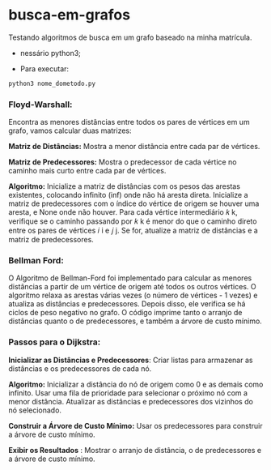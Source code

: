 # busca-em-grafos
Testando algoritmos de busca em um grafo baseado na minha matrícula.


- nessário  python3;

- Para executar:
```sh
python3 nome_dometodo.py
```
### Floyd-Warshall:

Encontra as menores distâncias entre todos os pares de vértices em um grafo, vamos calcular duas matrizes:

**Matriz de Distâncias:** Mostra a menor distância entre cada par de vértices.

**Matriz de Predecessores:** Mostra o predecessor de cada vértice no caminho mais curto entre cada par de vértices.

**Algoritmo:**
Inicialize a matriz de distâncias com os pesos das arestas existentes, colocando infinito (inf) onde não há aresta direta.
Inicialize a matriz de predecessores com o índice do vértice de origem se houver uma aresta, e None onde não houver.
Para cada vértice intermediário
𝑘
k, verifique se o caminho passando por
𝑘
k é menor do que o caminho direto entre os pares de vértices
𝑖
i e
𝑗
j. Se for, atualize a matriz de distâncias e a matriz de predecessores.

### Bellman Ford:

O Algoritmo de Bellman-Ford foi implementado para calcular as menores distâncias a partir de um vértice de origem até todos os outros vértices.
O algoritmo relaxa as arestas várias vezes (o número de vértices - 1 vezes) e atualiza as distâncias e predecessores.
Depois disso, ele verifica se há ciclos de peso negativo no grafo.
O código imprime tanto o arranjo de distâncias quanto o de predecessores, e também a árvore de custo mínimo.


### Passos para o Dijkstra:

**Inicializar as Distâncias e Predecessores**: Criar listas para armazenar as distâncias e os predecessores de cada nó.

**Algoritmo:**
Inicializar a distância do nó de origem como 0 e as demais como infinito.
Usar uma fila de prioridade para selecionar o próximo nó com a menor distância.
Atualizar as distâncias e predecessores dos vizinhos do nó selecionado.

**Construir a Árvore de Custo Mínimo:**  Usar os predecessores para construir a árvore de custo mínimo.

**Exibir os Resultados** : Mostrar o arranjo de distância, o de predecessores e a árvore de custo mínimo.
